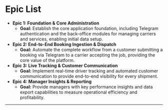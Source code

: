 # Epic List

* **Epic 1: Foundation & Core Administration**
    * **Goal:** Establish the core application foundation, including Telegram authentication and the back-office modules for managing carriers and services, enabling initial data setup.
* **Epic 2: End-to-End Booking Ingestion & Dispatch**
    * **Goal:** Automate the complete workflow from a customer submitting a booking via Telegram to a carrier accepting the job, providing the core value of the platform.
* **Epic 3: Live Tracking & Customer Communication**
    * **Goal:** Implement real-time driver tracking and automated customer communication to provide end-to-end visibility for every shipment.
* **Epic 4: Manager Insights & Reporting**
    * **Goal:** Provide managers with key performance insights and data export capabilities to measure operational efficiency and profitability.

---